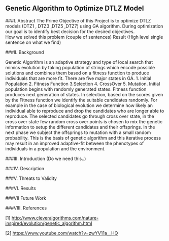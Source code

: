 ## Genetic Algorithm to Optimize DTLZ Model

###I. Abstract
The Prime Objective of this Project is to optimize DTLZ models (DTZ1 , DTZ3 ,DTZ5 ,DTZ7) using GA algorithm. During optimization our goal  is to identify best decision for the desired objectives.  
How we solved this problem (couple of sentences)
Result (High level single sentence on what we find)


###II. Background

Genetic Algorithm is an adaptive strategy and type of local search that mimics  evolution by taking population of strings which encode possible solutions and combines them based on a fitness function to produce individuals that are more fit. There are five major states in GA. 1. Initial Population 2. Fitness Function 3.Selection 4. CrossOver 5. Mutation. Initial population begins with randomly generated states. Fitness function produces next generation of states. In selection, based on the scores given by the Fitness function we identify the suitable candidates randomly.  For example in the case of biological evolution we determine how likely an individual  able to reproduce and drop the candidates who are longer able to reproduce. The selected candidates go through cross over state, in the cross over state few random cross over points is chosen to mix the genetic information to setup the different candidates and their offsprings. In the next phase we subject the offsprings to mutation with a small random probability. This is the basis of genetic algorithm and this iterative process may result in an improved adaptive-fit between the phenotypes of individuals in a population and the environment.

###III. Introduction (Do we need this..)


###IV. Description

###V. Threats to Validity

###VI. Results

###VII Future Work

###VIII. References

[1] http://www.cleveralgorithms.com/nature-inspired/evolution/genetic_algorithm.html

[2] https://www.youtube.com/watch?v=zwYV11a__HQ
